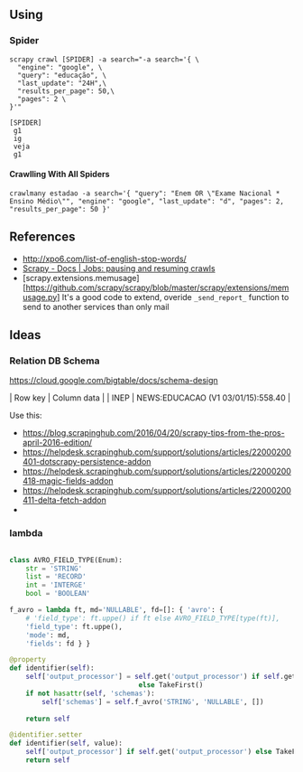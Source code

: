 
## Using

### Spider
```shell
scrapy crawl [SPIDER] -a search="-a search='{ \
  "engine": "google", \
  "query": "educação", \
  "last_update": "24H",\
  "results_per_page": 50,\
  "pages": 2 \
}'" 

[SPIDER]
 g1
 ig 
 veja
 g1
```

#### Crawlling With All Spiders
```shell
crawlmany estadao -a search='{ "query": "Enem OR \"Exame Nacional * Ensino Médio\"", "engine": "google", "last_update": "d", "pages": 2, "results_per_page": 50 }'
```
## References

 - http://xpo6.com/list-of-english-stop-words/
 - [Scrapy - Docs | Jobs: pausing and resuming crawls](https://doc.scrapy.org/en/latest/topics/jobs.html?highlight=scheduler)
 - [scrapy.extensions.memusage][https://github.com/scrapy/scrapy/blob/master/scrapy/extensions/memusage.py]
   It's a good code to extend, overide `_send_report_` function to send to another services than only mail

## Ideas

### Relation DB Schema

https://cloud.google.com/bigtable/docs/schema-design

| Row key | Column data |
| INEP | NEWS:EDUCACAO (V1 03/01/15):558.40 | 

Use this:
- https://blog.scrapinghub.com/2016/04/20/scrapy-tips-from-the-pros-april-2016-edition/
- https://helpdesk.scrapinghub.com/support/solutions/articles/22000200401-dotscrapy-persistence-addon
- https://helpdesk.scrapinghub.com/support/solutions/articles/22000200418-magic-fields-addon
- https://helpdesk.scrapinghub.com/support/solutions/articles/22000200411-delta-fetch-addon
- 
### lambda

```python

class AVRO_FIELD_TYPE(Enum):
    str = 'STRING'
    list = 'RECORD'
    int = 'INTERGE'
    bool = 'BOOLEAN'

f_avro = lambda ft, md='NULLABLE', fd=[]: { 'avro': { 
    # 'field_type': ft.uppe() if ft else AVRO_FIELD_TYPE[type(ft)], 
    'field_type': ft.uppe(), 
    'mode': md, 
    'fields': fd } }

@property
def identifier(self):
    self['output_processor'] = self.get('output_processor') if self.get('output_processor') \
                                else TakeFirst()
    if not hasattr(self, 'schemas'):
        self['schemas'] = self.f_avro('STRING', 'NULLABLE', [])
    
    return self 

@identifier.setter
def identifier(self, value):
    self['output_processor'] if self.get('output_processor') else TakeFirst()
    return self 
```